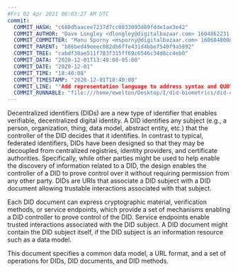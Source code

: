 ```yaml
---
#Fri 02 Apr 2021 06:03:27 AM UTC
commit:
  COMMIT_HASH: "c688d5aacee7237d7cc0833093d89fdde1ae3e42"
  COMMIT_AUTHOR: "Dave Longley <dlongley@digitalbazaar.com> 1604862231 -0500"
  COMMIT_COMMITTER: "Manu Sporny <msporny@digitalbazaar.com> 1606848008 -0500"
  COMMIT_PARENT: "b86bed49eeec082db6ffe431d4bbe7540f9a5892"
  COMMIT_TREE: "cabdf30ae511f783f315ff69c6546c34d8cc4eb0"
  COMMIT_DATA: "2020-12-01T13:40:08-05:00"
  COMMIT_DATE: "2020-12-01"
  COMMIT_TIME: "18:40:08"
  COMMIT_TIMESTAMP: "2020-12-01T18:40:08"
  COMMIT_LINE: ""Add representation language to address syntax and QUOTEunknownQUOTE properties."
  COMMIT_RUNNABLE: "file:///home/ewelton/Desktop/I/did-biometrics/did-core-dataset/analysis/gitinfo/c688d5aacee7237d7cc0833093d89fdde1ae3e42/snapshot/index.html"
---
```


<section id="abstract">
<p>
<a>Decentralized identifiers</a> (DIDs) are a new type of identifier that
enables verifiable, decentralized digital identity. A <a>DID</a> identifies any
subject (e.g., a person, organization, thing, data model, abstract entity, etc.)
that the controller of the <a>DID</a> decides that it identifies. In contrast to
typical, federated identifiers, DIDs have been designed so that they may be
decoupled from centralized registries, identity providers, and certificate
authorities. Specifically, while other parties might be used to help enable the
discovery of information related to a <a>DID</a>, the design enables the
controller of a <a>DID</a> to prove control over it without requiring permission
from any other party. <a>DID</a>s are URIs that associate a <a>DID subject</a>
with a <a>DID document</a> allowing trustable interactions associated with that
subject.
    </p>
<p>
Each <a>DID document</a> can express cryptographic material, verification
methods, or <a>service endpoints</a>, which provide a set of mechanisms enabling
a <a>DID controller</a> to prove control of the <a>DID</a>. <a>Service
endpoints</a> enable trusted interactions associated with the <a>DID
subject</a>. A <a>DID document</a> might contain the <a>DID subject</a> itself,
if the <a>DID subject</a> is an information resource such as a data model.
    </p>
<p>
This document specifies a common data model, a URL format, and a set of
operations for <a>DIDs</a>, <a>DID documents</a>, and <a>DID methods</a>.
    </p>
</section>
